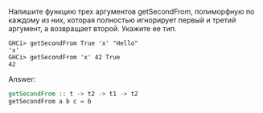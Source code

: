 Напишите функцию трех аргументов getSecondFrom, полиморфную по каждому из них, которая полностью игнорирует первый
и третий аргумент, а возвращает второй. Укажите ее тип.

```
GHCi> getSecondFrom True 'x' "Hello"
'x'
GHCi> getSecondFrom 'x' 42 True
42
```

Answer:

```haskell
getSecondFrom :: t -> t2 -> t1 -> t2
getSecondFrom a b c = b
```